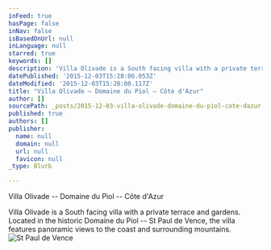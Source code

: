 ```yaml
---
inFeed: true
hasPage: false
inNav: false
isBasedOnUrl: null
inLanguage: null
starred: true
keywords: []
description: 'Villa Olivade is a South facing villa with a private terrace and gardens. Located in the historic Domaine du Piol – St Paul de Vence, the villa features panoramic views to the coast and surrounding mountains.'
datePublished: '2015-12-03T15:28:06.053Z'
dateModified: '2015-12-03T15:28:00.117Z'
title: "Villa Olivade – Domaine du Piol – Côte d'Azur"
author: []
sourcePath: _posts/2015-12-03-villa-olivade-domaine-du-piol-cote-dazur.md
published: true
authors: []
publisher:
  name: null
  domain: null
  url: null
  favicon: null
_type: Blurb

---
```

Villa Olivade -- Domaine du Piol -- Côte d'Azur

Villa Olivade is a South facing villa with a private terrace and gardens. Located in the historic Domaine du Piol -- St Paul de Vence, the villa features panoramic views to the coast and surrounding mountains.
![St Paul de Vence](https://the-grid-user-content.s3-us-west-2.amazonaws.com/02b7e614-2d89-4c12-8929-e4bb5dc80a1f.jpg)